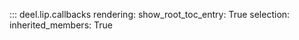 ::: deel.lip.callbacks
    rendering:
        show_root_toc_entry: True
    selection:
        inherited_members: True
